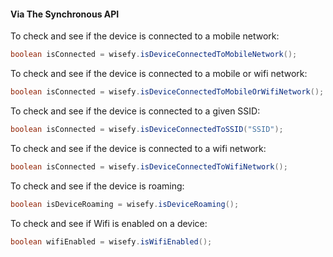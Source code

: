 #### Via The Synchronous API

To check and see if the device is connected to a mobile network:

```java
boolean isConnected = wisefy.isDeviceConnectedToMobileNetwork();
```

To check and see if the device is connected to a mobile or wifi network:

```java
boolean isConnected = wisefy.isDeviceConnectedToMobileOrWifiNetwork();
```

To check and see if the device is connected to a given SSID:

```java
boolean isConnected = wisefy.isDeviceConnectedToSSID("SSID");
```

To check and see if the device is connected to a wifi network:

```java
boolean isConnected = wisefy.isDeviceConnectedToWifiNetwork();
```

To check and see if the device is roaming:

```java
boolean isDeviceRoaming = wisefy.isDeviceRoaming();
```

To check and see if Wifi is enabled on a device:

```java
boolean wifiEnabled = wisefy.isWifiEnabled();
```
